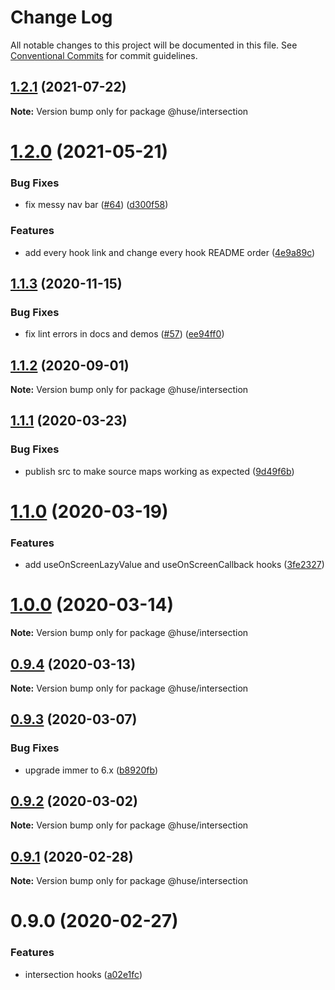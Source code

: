 # Change Log

All notable changes to this project will be documented in this file.
See [Conventional Commits](https://conventionalcommits.org) for commit guidelines.

## [1.2.1](https://github.com/ecomfe/react-hooks/compare/@huse/intersection@1.2.0...@huse/intersection@1.2.1) (2021-07-22)

**Note:** Version bump only for package @huse/intersection





# [1.2.0](https://github.com/ecomfe/react-hooks/compare/@huse/intersection@1.1.3...@huse/intersection@1.2.0) (2021-05-21)


### Bug Fixes

* fix messy nav bar ([#64](https://github.com/ecomfe/react-hooks/issues/64)) ([d300f58](https://github.com/ecomfe/react-hooks/commit/d300f5800310f880d79e36b459c502c5b4f5cfe2))


### Features

* add every hook link and change every hook README order ([4e9a89c](https://github.com/ecomfe/react-hooks/commit/4e9a89c6bbe846214d65393f0afef24c291718e6))





## [1.1.3](https://github.com/ecomfe/react-hooks/compare/@huse/intersection@1.1.1...@huse/intersection@1.1.3) (2020-11-15)


### Bug Fixes

* fix lint errors in docs and demos ([#57](https://github.com/ecomfe/react-hooks/issues/57)) ([ee94ff0](https://github.com/ecomfe/react-hooks/commit/ee94ff02bf09696374ca4250c496a4dec0cbe02a))





## [1.1.2](https://github.com/ecomfe/react-hooks/compare/@huse/intersection@1.1.1...@huse/intersection@1.1.2) (2020-09-01)

**Note:** Version bump only for package @huse/intersection





## [1.1.1](https://github.com/ecomfe/react-hooks/compare/@huse/intersection@1.1.0...@huse/intersection@1.1.1) (2020-03-23)


### Bug Fixes

* publish src to make source maps working as expected ([9d49f6b](https://github.com/ecomfe/react-hooks/commit/9d49f6b294a445c302f05da958c6e427e7eae669))





# [1.1.0](https://github.com/ecomfe/react-hooks/compare/@huse/intersection@0.9.3...@huse/intersection@1.1.0) (2020-03-19)


### Features

* add useOnScreenLazyValue and useOnScreenCallback hooks ([3fe2327](https://github.com/ecomfe/react-hooks/commit/3fe232714063f629b591138e697a43ea84b67206))





# [1.0.0](https://github.com/ecomfe/react-hooks/compare/@huse/intersection@0.9.3...@huse/intersection@1.0.0) (2020-03-14)

**Note:** Version bump only for package @huse/intersection





## [0.9.4](https://github.com/ecomfe/react-hooks/compare/@huse/intersection@0.9.3...@huse/intersection@0.9.4) (2020-03-13)

**Note:** Version bump only for package @huse/intersection





## [0.9.3](https://github.com/ecomfe/react-hooks/compare/@huse/intersection@0.9.2...@huse/intersection@0.9.3) (2020-03-07)


### Bug Fixes

* upgrade immer to 6.x ([b8920fb](https://github.com/ecomfe/react-hooks/commit/b8920fb67a14bd111b543efdcd58b67b8277ba46))





## [0.9.2](https://github.com/ecomfe/react-hooks/compare/@huse/intersection@0.9.1...@huse/intersection@0.9.2) (2020-03-02)

**Note:** Version bump only for package @huse/intersection





## [0.9.1](https://github.com/ecomfe/react-hooks/compare/@huse/intersection@0.9.0...@huse/intersection@0.9.1) (2020-02-28)

**Note:** Version bump only for package @huse/intersection





# 0.9.0 (2020-02-27)


### Features

* intersection hooks ([a02e1fc](https://github.com/ecomfe/react-hooks/commit/a02e1fcb2b09f6d8fb67d79bf4dd09fe121a4347))
